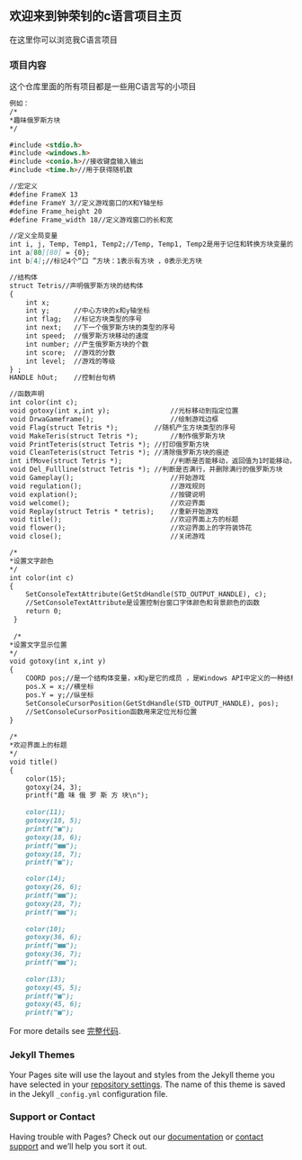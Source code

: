 ## 欢迎来到钟荣钊的c语言项目主页

在这里你可以浏览我C语言项目

### 项目内容

这个仓库里面的所有项目都是一些用C语言写的小项目

```markdown
例如：
/*
*趣味俄罗斯方块
*/

#include <stdio.h>
#include <windows.h>
#include <conio.h>//接收键盘输入输出
#include <time.h>//用于获得随机数

//宏定义 
#define FrameX 13
#define FrameY 3//定义游戏窗口的X和Y轴坐标
#define Frame_height 20
#define Frame_width 18//定义游戏窗口的长和宽

//定义全局变量
int i, j, Temp, Temp1, Temp2;//Temp, Temp1, Temp2是用于记住和转换方块变量的值
int a[80][80] = {0};
int b[4];//标记4个“口 ”方块：1表示有方块 ，0表示无方块

//结构体
struct Tetris//声明俄罗斯方块的结构体 
{
	int x;			
	int y;		//中心方块的x和y轴坐标	
	int flag;	//标记方块类型的序号 
	int next;	//下一个俄罗斯方块的类型的序号 
	int speed;	//俄罗斯方块移动的速度 
	int number;	//产生俄罗斯方块的个数 
	int score;	//游戏的分数 
	int level;  //游戏的等级 
} ;
HANDLE hOut;	//控制台句柄 

//函数声明
int color(int c);						
void gotoxy(int x,int y);				//光标移动到指定位置 
void DrwaGameframe();					//绘制游戏边框 
void Flag(struct Tetris *);			//随机产生方块类型的序号 
void MakeTeris(struct Tetris *);		//制作俄罗斯方块 
void PrintTeteris(struct Tetris *);	//打印俄罗斯方块 
void CleanTeteris(struct Tetris *);	//清除俄罗斯方块的痕迹 
int ifMove(struct Tetris *);			//判断是否能移动，返回值为1时能移动，否则不能移动 
void Del_Fullline(struct Tetris *);	//判断是否满行，并删除满行的俄罗斯方块 
void Gameplay();						//开始游戏 
void regulation();						//游戏规则 
void explation();						//按键说明 
void welcome();							//欢迎界面 
void Replay(struct Tetris * tetris);	//重新开始游戏 
void title();							//欢迎界面上方的标题 
void flower();							//欢迎界面上的字符装饰花 
void close();							//关闭游戏

/* 
*设置文字颜色
*/ 
int color(int c) 
{
	SetConsoleTextAttribute(GetStdHandle(STD_OUTPUT_HANDLE), c); 
	//SetConsoleTextAttribute是设置控制台窗口字体颜色和背景颜色的函数 
	return 0;
 } 
 
 /* 
*设置文字显示位置
*/ 
void gotoxy(int x,int y)
{
	COORD pos;//是一个结构体变量，x和y是它的成员 ，是Windows API中定义的一种结构，表示一个字符在控制台屏幕上的坐标 
	pos.X = x;//横坐标 
	pos.Y = y;//纵坐标 
	SetConsoleCursorPosition(GetStdHandle(STD_OUTPUT_HANDLE), pos);
	//SetConsoleCursorPosition函数用来定位光标位置 
}
 
/* 
*欢迎界面上的标题
*/
void title()
{
	color(15);
	gotoxy(24, 3);
	printf("趣 味 俄 罗 斯 方 块\n"); 
	
	color(11);
	gotoxy(18, 5); 
	printf("■");
	gotoxy(18, 6);
	printf("■■");
	gotoxy(18, 7);
	printf("■");

	color(14);
	gotoxy(26, 6); 
	printf("■■");
	gotoxy(28, 7);
	printf("■■");
	
	color(10);
	gotoxy(36, 6);
	printf("■■");
	gotoxy(36, 7);
	printf("■■");
	
	color(13);
	gotoxy(45, 5);
	printf("■");
	gotoxy(45, 6);
	printf("■");
```

For more details see [完整代码](https://github.com/zhongrongzhao/The-C-language-project/blob/master/趣味俄罗斯方块.c).

### Jekyll Themes

Your Pages site will use the layout and styles from the Jekyll theme you have selected in your [repository settings](https://github.com/zhongrongzhao/The-C-language-project/settings). The name of this theme is saved in the Jekyll `_config.yml` configuration file.

### Support or Contact

Having trouble with Pages? Check out our [documentation](https://help.github.com/categories/github-pages-basics/) or [contact support](https://github.com/contact) and we’ll help you sort it out.
